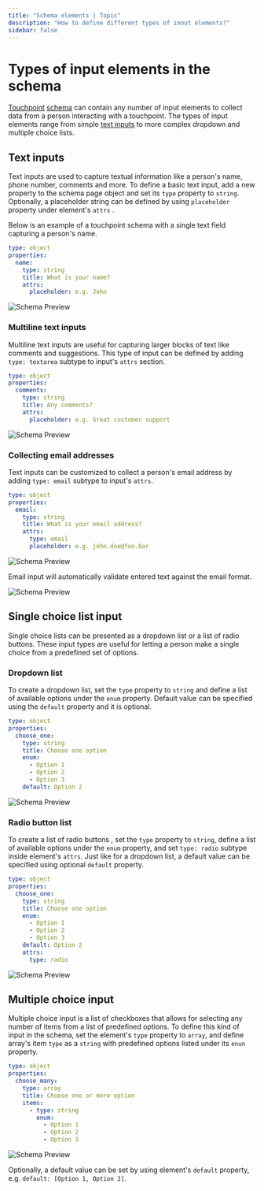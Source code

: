 ```yaml
---
title: "Schema elements | Topic"
description: "How to define different types of inout elements?"
sidebar: false
---
```


# Types of input elements in the schema

[Touchpoint](/topics/touchpoint) [schema](/topics/schema) can contain any number of input elements to collect data from a person interacting with a touchpoint. The types of input elements range from simple [text inputs](#text-inputs) to more complex dropdown and multiple choice lists.

## Text inputs

Text inputs are used to capture textual information like a person's name, phone number, comments and more. To define a basic text input, add a new property to the schema page object and set its `type` property to `string`. Optionally, a placeholder string can be defined by using `placeholder` property under element's `attrs`  .

Below is an example of a touchpoint schema with a single text field capturing a person's name.

```yaml
type: object
properties:
  name:
    type: string
    title: What is your name?
    attrs:
      placeholder: e.g. John
```

![Schema Preview](/images/schemas/text-input-simple.png)

### Multiline text inputs

Multiline text inputs are useful for capturing larger blocks of text like comments and suggestions. This type of input can be defined by adding `type: textarea` subtype to input's `attrs` section.

```yaml
type: object
properties:
  comments:
    type: string
    title: Any comments?
    attrs:
      placeholder: e.g. Great customer support
```

![Schema Preview](/images/schemas/text-input-multiline.png)

### Collecting email addresses

Text inputs can be customized to collect a person's email address by adding `type: email` subtype to input's `attrs`.

```yaml
type: object
properties:
  email:
    type: string
    title: What is your email address?
    attrs:
      type: email
      placeholder: e.g. john.doe@foo.bar
```

![Schema Preview](/images/schemas/text-input-email.png)

Email input will automatically validate entered text against the email format.

![Schema Preview](/images/schemas/text-input-email-validation.png)

## Single choice list input

Single choice lists can be presented as a dropdown list or a list of radio buttons. These input types are useful for letting a person make a single choice from a predefined set of options.

### Dropdown list

To create a dropdown list, set the `type` property to `string` and define a list of available options under the `enum` property. Default value can be specified using the `default` property and it is optional.

```yaml
type: object
properties:
  choose_one:
    type: string
    title: Choose one option
    enum:
      - Option 1
      - Option 2
      - Option 3
    default: Option 2
```

![Schema Preview](/images/schemas/dropdown-list-input.png)

### Radio button list

To create a list of radio buttons , set the `type` property to `string`, define a list of available options under the `enum` property, and set `type: radio` subtype inside element's `attrs`. Just like for a dropdown list, a default value can be specified using optional `default` property.

```yaml
type: object
properties:
  choose_one:
    type: string
    title: Choose one option
    enum:
      - Option 1
      - Option 2
      - Option 3
    default: Option 2
    attrs:
      type: radio
```

![Schema Preview](/images/schemas/radio-list-input.png)

## Multiple choice input

Multiple choice input is a list of checkboxes that allows for selecting any number of items from a list of predefined options. To define this kind of input in the schema, set the element's `type` property to `array`, and define array's item `type` as a `string` with predefined options listed under its `enun` property.

```yaml
type: object
properties:
  choose_many:
    type: array
    title: Choose one or more option
    items:
      - type: string
        enum:
          - Option 1
          - Option 2
          - Option 3
```

![Schema Preview](/images/schemas/multiple-choice-input.png)

Optionally, a default value can be set by using element's `default` property, e.g. `default: [Option 1, Option 2]`.
